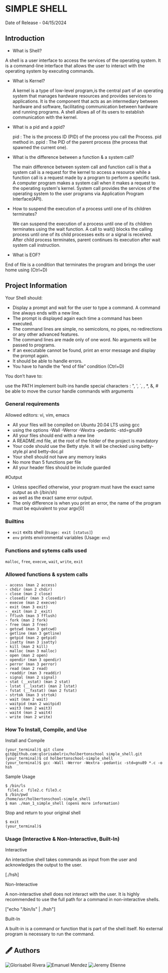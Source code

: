# SIMPLE SHELL

Date of Release - 04/15/2024

## Introduction

- What is Shell?

A shell is a user interface to access the services of the operating system.
It is a command-line interface that allows the user to interact with the operating system by executing commands.

- What is Kernel?

  A kernel is a type of low-level program,is the central part of an operating system that
manages hardware resources and provides services to applications.
It is the component that acts as an intermediary between hardware and software,
facilitating communication between hardware and running programs.
A shell allows all of its users to establish communication with the kernel.

- What is a pid and a ppid?

  pid : The is the process ID (PID) of the process you call the Process. pid method in.
  ppid : The PID of the parent process (the process that spawned the current one).

- What is the difference between a function & a system call?

  The main difference between system call and function call is that a system call is a request for the kernel to access a resource while a function call is a request made by a program to perform a specific task. A computer program makes a system call when it makes a request to the operating system's kernel. System call provides the services of the operating system to the user programs via Application Program Interface(API).

- How to suspend the execution of a process until one of its children terminates?

  We can suspend the execution of a process until one of its children terminates using the wait function. A call to wait() blocks the calling process until one of its child processes exits or a signal is received. After child process terminates, parent continues its execution after wait system call instruction.

- What is EOF?

End of file is a condition that terminates the program and brings the user home using (Ctrl+D)

## Project Information

Your Shell should:

   - Display a prompt and wait for the user to type a command. A command line always ends with a new line.
   - The prompt is displayed again each time a command has been executed.
   - The command lines are simple, no semicolons, no pipes, no redirections or any other advanced features.
   - The command lines are made only of one word. No arguments will be passed to programs.
   - If an executable cannot be found, print an error message and display the prompt again.
   - It should be able to handle errors.
   - You have to handle the “end of file” condition (Ctrl+D)

You don’t have to:

   use the PATH
   implement built-ins
   handle special characters : ", ', `, \, *, &, #
   be able to move the cursor
   handle commands with arguments

### General requirements

   Allowed editors: vi, vim, emacs

   - All your files will be compiled on Ubuntu 20.04 LTS using gcc
   - using the options -Wall -Werror -Wextra -pedantic -std=gnu89
   - All your files should end with a new line
   - A README.md file, at the root of the folder of the project is mandatory
   - Your code should use the Betty style. It will be checked using betty-style.pl and betty-doc.pl
   - Your shell should not have any memory leaks
   - No more than 5 functions per file
   - All your header files should be include guarded

#Output
   - Unless specified otherwise, your program must have the exact same output as sh (/bin/sh) 
   - as well as the exact same error output.
   - The only difference is when you print an error, the name of the program must be equivalent to your argv[0]


### Builtins
* ```exit``` exits shell (```Usage: exit [status]```)
* ```env``` prints environmental variables (Usage: ```env```)

### Functions and sytems calls used
```malloc```, ```free```, ```execve```, ```wait```, ```write```, ```exit```


### Allowed functions & system calls

    - access (man 2 access)
    - chdir (man 2 chdir)
    - close (man 2 close)
    - closedir (man 3 closedir)
    - execve (man 2 execve)
    - exit (man 3 exit)
    - _exit (man 2 _exit)
    - fflush (man 3 fflush)
    - fork (man 2 fork)
    - free (man 3 free)
    - getcwd (man 3 getcwd)
    - getline (man 3 getline)
    - getpid (man 2 getpid)
    - isatty (man 3 isatty)
    - kill (man 2 kill)
    - malloc (man 3 malloc)
    - open (man 2 open)
    - opendir (man 3 opendir)
    - perror (man 3 perror)
    - read (man 2 read)
    - readdir (man 3 readdir)
    - signal (man 2 signal)
    - stat (__xstat) (man 2 stat)
    - lstat (__lxstat) (man 2 lstat)
    - fstat (__fxstat) (man 2 fstat)
    - strtok (man 3 strtok)
    - wait (man 2 wait)
    - waitpid (man 2 waitpid)
    - wait3 (man 2 wait3)
    - wait4 (man 2 wait4)
    - write (man 2 write)


### How To Install, Compile, and Use
Install and Compile
```
(your_terminal)$ git clone git@github.com:glorisabelriv/holbertonschool simple_shell.git
(your_terminal)$ cd holbertonschool-simple_shell
(your_terminal)$ gcc -Wall -Werror -Wextra -pedantic -std=gnu89 *.c -o hsh
```
Sample Usage
```
$ /bin/ls
 file1.c  file2.c file3.c
$ /bin/pwd
/home/usr/holbertonschool-simple_shell
$ man ./man_1_simple_shell (opens more information)
```
Stop and return to your original shell
```
$ exit
(your_terminal)$
```

### Usage (Interactive & Non-Interactive, Built-In)

  Interactive
  
  An interactive shell takes commands as input from the user and acknowledges the output to the user.

  [./hsh]

  Non-Interactive
  
  A non-interactive shell does not interact with the user. 
  It is highly recommended to use the full path for a command in non-interactive shells.

  ["echo "/bin/ls" | ./hsh"]

  Built-In
  
  A built-in is a command or function that is part of the shell itself. 
  No external program is necessary to run the command.

## 🖋️ Authors

![Glorisabel Rivera](https://github.com/glorisabelriv)
![Emanuel Mendez](https://github.com/emanuel980)
![Jeremy Etienne](https://github.com/sequencejeg)

